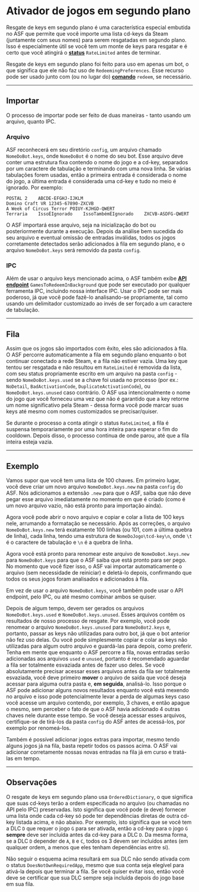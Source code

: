 # Ativador de jogos em segundo plano

Resgate de keys em segundo plano é uma característica especial embutida no ASF que permite que você importe uma lista cd-keys da Steam (juntamente com seus nomes) para serem resgatadas em segundo plano. Isso é especialmente útil se você tem um monte de keys para resgatar e é certo que você atingirá o **[status](https://github.com/JustArchi/ArchiSteamFarm/wiki/FAQ#what-is-the-meaning-of-status-when-redeeming-a-key)** `RateLimited` antes de terminar.

Resgate de keys em segundo plano foi feito para uso em apenas um bot, o que significa que ele não faz uso de `RedeemingPreferences`. Esse recurso pode ser usado junto com (ou no lugar do) **[comando](https://github.com/JustArchi/ArchiSteamFarm/wiki/Commands)** `redeem`, se necessário.

* * *

## Importar

O processo de importar pode ser feito de duas maneiras - tanto usando um arquivo, quanto IPC.

### Arquivo

ASF reconhecerá em seu diretório `config`, um arquivo chamado `NomeDoBot.keys`, onde `NomeDoBot` é o nome do seu bot. Esse arquivo deve conter uma estrutura fixa contendo o nome do jogo e a cd-key, separados por um caractere de tabulação e terminando com uma nova linha. Se várias tabulações forem usadas, então a primeira entrada é considerada o nome do jogo, a última entrada é considerada uma cd-key e tudo no meio é ignorado. Por exemplo:

    POSTAL 2    ABCDE-EFGHJ-IJKLM
    Domino Craft VR 12345-67890-ZXCVB
    A Week of Circus Terror POIUY-KJHGD-QWERT
    Terraria    IssoÉIgnorado    IssoTambémÉIgnorado    ZXCVB-ASDFG-QWERT
    

O ASF importará esse arquivo, seja na inicialização do bot ou posteriormente durante a execução. Depois da análise bem sucedida do seu arquivo e eventual omissão de entradas inválidas, todos os jogos corretamente detectados serão adicionados à fila em segundo plano, e o arquivo `NomeDoBot.keys` será removido da pasta `config`.

### IPC

Além de usar o arquivo keys mencionado acima, o ASF também exibe **[API endpoint](https://github.com/JustArchi/ArchiSteamFarm/wiki/IPC#post-apigamestoredeeminbackgroundbotname)** `GamesToRedeemInBackground` que pode ser executado por qualquer ferramenta IPC, incluindo nossa interface IPC. Usar o IPC pode ser mais poderoso, já que você pode fazê-lo analisando-se propriamente, tal como usando um delimitador customizado ao invés de ser forçado a um caractere de tabulação.

* * *

## Fila

Assim que os jogos são importados com êxito, eles são adicionados à fila. O ASF percorre automaticamente a fila em segundo plano enquanto o bot continuar conectado a rede Steam, e a fila não estiver vazia. Uma key que tentou ser resgatada e não resultou em `RateLimited` é removida da lista, com seu status propriamente escrito em um arquivo na pasta `config` - sendo `NomeDoBot.keys.used` se a chave foi usada no processo (por ex.: `NoDetail`, `BadActivationCode`, `DuplicateActivationCode`), ou `NomeDoBot.keys.unused` caso contrário. O ASF usa intencionalmente o nome do jogo que você forneceu uma vez que não é garantido que a key retorne um nome significativo pela Steam - dessa forma você pode marcar suas keys até mesmo com nomes customizados se precisar/quiser.

Se durante o processo a conta atingir o status `RateLimited`, a fila é suspensa temporariamente por uma hora inteira para esperar o fim do cooldown. Depois disso, o processo continua de onde parou, até que a fila inteira esteja vazia.

* * *

## Exemplo

Vamos supor que você tem uma lista de 100 chaves. Em primeiro lugar, você deve criar um novo arquivo `NomeDoBot.keys.new` na pasta `config` do ASF. Nós adicionamos a extensão `.new` para que o ASF, saiba que não deve pegar esse arquivo imediatamente no momento em que é criado (como é um novo arquivo vazio, não está pronto para importação ainda).

Agora você pode abrir o novo arquivo e copiar e colar a lista de 100 keys nele, arrumando a formatação se necessário. Após as correções, o arquivo `NomeDoBot.keys.new` terá exatamente 100 linhas (ou 101, com a última quebra de linha), cada linha, tendo uma estrutura de `NomeDoJogo\tcd-key\n`, onde `\t` é o caractere de tabulação e `\n` é a quebra de linha.

Agora você está pronto para renomear este arquivo de `NomeDoBot.keys.new` para `NomeDoBot.keys` para que o ASF saiba que está pronto para ser pego. No momento que você fizer isso, o ASF vai importar automaticamente o arquivo (sem necessidade de reiniciar) e deletá-lo depois, confirmando que todos os seus jogos foram analisados e adicionados à fila.

Em vez de usar o arquivo `NomeDoBot.keys`, você também pode usar o API endpoint, pelo IPC, ou até mesmo combinar ambos se quiser.

Depois de algum tempo, devem ser gerados os arquivos `NomeDoBot.keys.used` e `NomeDoBot.keys.unused`. Esses arquivos contêm os resultados de nosso processo de resgate. Por exemplo, você pode renomear o arquivo `NomeDoBot.keys.unused` para `NomeDoBot2.keys` e, portanto, passar as keys não utilizadas para outro bot, já que o bot anterior não fez uso delas. Ou você pode simplesmente copiar e colar as keys não utilizadas para algum outro arquivo e guardá-las para depois, como preferir. Tenha em mente que enquanto o ASF percorre a fila, novas entradas serão adicionadas aos arquivos `used` e `unused`, portanto é recomendado aguardar a fila ser totalmente esvaziada antes de fazer uso deles. Se você absolutamente precisar acessar esses arquivos antes da fila ser totalmente esvaziada, você deve primeiro **mover** o arquivo de saída que você deseja acessar para alguma outra pasta e, **em seguida**, analisá-lo. Isso porque o ASF pode adicionar alguns novos resultados enquanto você está mexendo no arquivo e isso pode potencialmente levar a perda de algumas keys caso você acesse um arquivo contendo, por exemplo, 3 chaves, e então apague o mesmo, sem perceber o fato de que o ASF havia adicionado 4 outras chaves nele durante esse tempo. Se você deseja acessar esses arquivos, certifique-se de tirá-los da pasta `config` do ASF antes de acessá-los, por exemplo por renomeá-los.

Também é possível adicionar jogos extras para importar, mesmo tendo alguns jogos já na fila, basta repetir todos os passos acima. O ASF vai adicionar corretamente nossas novas entradas na fila já em curso e tratá-las em tempo.

* * *

## Observações

O resgate de keys em segundo plano usa `OrderedDictionary`, o que significa que suas cd-keys terão a ordem especificada no arquivo (ou chamadas no API pelo IPC) preservadas. Isto significa que você pode (e deve) fornecer uma lista onde cada cd-key só pode ter dependências diretas de outra cd-key listada acima, e não abaixo. Por exemplo, isto significa que se você tem a DLC `D` que requer o jogo `G` para ser ativada, então a cd-key para o jogo `G` **sempre** deve ser incluída antes da cd-key para a DLC `D`. Da mesma forma, se a DLC `D` depender de `A`, `B` e `C`, todos os 3 devem ser incluídos antes (em qualquer ordem, a menos que eles tenham dependências entre si).

Não seguir o esquema acima resultará em sua DLC não sendo ativada com o status `DoesNotOwnRequiredApp`, mesmo que sua conta seja elegível para ativá-la depois que terminar a fila. Se você quiser evitar isso, então você deve se certificar que sua DLC sempre seja incluída depois do jogo base em sua fila.
